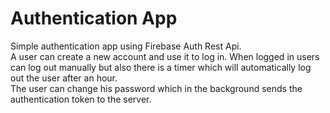 # Authentication App
Simple authentication app using Firebase Auth Rest Api.
</br> A user can create a new account and use it to log in. When logged in users can log out manually but also there is a timer which will automatically log out the user after an hour.
</br> The user can change his password which in the background sends the authentication token to the server.
